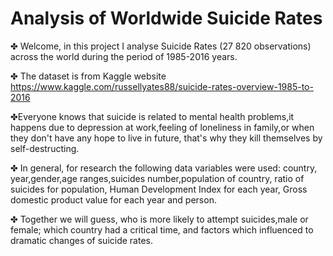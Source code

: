 # Analysis of Worldwide Suicide Rates

✤ Welcome, in this project I analyse Suicide Rates (27 820 observations) across the world during the period of 1985-2016 years.

✤ The dataset is from Kaggle website https://www.kaggle.com/russellyates88/suicide-rates-overview-1985-to-2016

✤Everyone knows that suicide is related to mental health problems,it happens due to depression at work,feeling of loneliness in family,or when they don't have any hope to live in future, that's why they kill themselves by self-destructing.

✤ In general, for research the following data variables were used: country, year,gender,age ranges,suicides number,population of country, ratio of suicides for population, Human Development Index for each year, Gross domestic product value for each year and person.

✤ Together we will guess, who is more likely to attempt suicides,male or female; which country had a critical time, and factors which influenced to dramatic changes of suicide rates.
